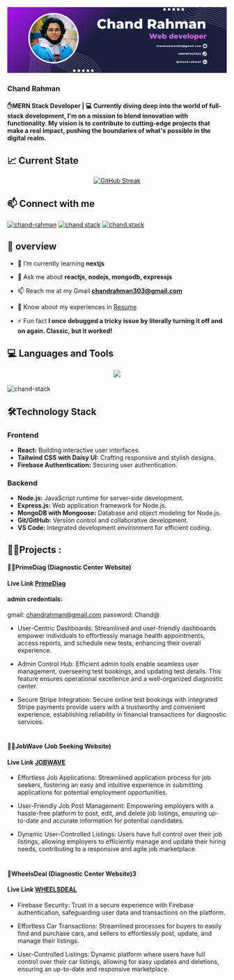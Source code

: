 <a href="https://www.linkedin.com/in/chand-rahman/">
<!-- <img src="https://raw.githubusercontent.com/chand-stack/dragon-news-nextjs/main/src/asstets/bgforgithub.png" /> -->
  <img src="https://raw.githubusercontent.com/chand-stack/chand-stack/main/chand-rahman-banner.png"/>
</a>
<h3 align="left">Chand Rahman</h3>
<h4 align="left">✋MERN Stack Developer | 💻 Currently diving deep into the world of full-stack development, I'm on a mission to blend innovation with functionality. My vision is to contribute to cutting-edge projects that make a real impact, pushing the boundaries of what's possible in the digital realm.</h4>

## :chart_with_upwards_trend: Current State

<p align="center">
<a href="https://git.io/streak-stats"><img src="https://github-readme-streak-stats.herokuapp.com?user=chand-stack&theme=blue-navy&border_radius=4.6" alt="GitHub Streak" /></a>
</p>

## :mailbox: Connect with me
<p align="left">
<a href="https://linkedin.com/in/chand-rahman" target="blank"><img align="center" src="https://raw.githubusercontent.com/rahuldkjain/github-profile-readme-generator/master/src/images/icons/Social/linked-in-alt.svg" alt="chand-rahman" height="60" width="40" /></a>
<a href="https://fb.com/chand.stack" target="blank"><img align="center" src="https://raw.githubusercontent.com/rahuldkjain/github-profile-readme-generator/master/src/images/icons/Social/facebook.svg" alt="chand.stack" height="60" width="40" /></a>
<a href="https://instagram.com/chand.stack" target="blank"><img align="center" src="https://raw.githubusercontent.com/rahuldkjain/github-profile-readme-generator/master/src/images/icons/Social/instagram.svg" alt="chand.stack" height="60" width="40" /></a>
</p>

## :eyes: overview
- 🌱 I’m currently learning **nextjs**

- 💬 Ask me about **reactjs, nodejs, mongodb, expressjs**

- 📫 Reach me at my Gmail **chandrahman303@gmail.com**

- 📄 Know about my experiences in [Resume](https://drive.google.com/file/d/1EW2DRHUmZO9eSzficWImpFBtlVBfvGkU/view?usp=drive_link)

- ⚡ Fun fact **I once debugged a tricky issue by literally turning it off and on again. Classic, but it worked!**


## :computer: Languages and Tools
<p align="center">
  <a href="https://skillicons.dev">
    <img src="https://skillicons.dev/icons?i=react,js,html,css,tailwind,mongodb,express,firebase,nodejs,vscode,vercel,stackoverflow,github,figma&theme=light" />
  </a>
</p>

<p><img align="center" src="https://github-readme-stats.vercel.app/api/top-langs?username=chand-stack&show_icons=true&locale=en&layout=compact" alt="chand-stack" /></p>


## 🛠️Technology Stack

### Frontend
- **React:** Building interactive user interfaces.
- **Tailwind CSS with Daisy UI:** Crafting responsive and stylish designs.
- **Firebase Authentication:** Securing user authentication.

### Backend
- **Node.js:** JavaScript runtime for server-side development.
- **Express.js:** Web application framework for Node.js.
- **MongoDB with Mongoose:** Database and object modeling for Node.js.
- **Git/GitHub:** Version control and collaborative development.
- **VS Code:** Integrated development environment for efficient coding.



## 🧑‍💻Projects :
#### 🧑‍⚕️PrimeDiag (Diagnostic Center Website)
#### Live Link [PrimeDiag](https://diagnostic-center-7d0eb.web.app/)
#### admin credentials: 
gmail: chandrahman@gmail.com
password: Chand@
- User-Centric Dashboards:
Streamlined and user-friendly dashboards empower individuals to effortlessly manage health appointments, access reports, and schedule new tests, enhancing their overall experience. 

- Admin Control Hub:
Efficient admin tools enable seamless user management, overseeing test bookings, and updating test details. This feature ensures operational excellence and a well-organized diagnostic center.

- Secure Stripe Integration:
Secure online test bookings with integrated Stripe payments provide users with a trustworthy and convenient experience, establishing reliability in financial transactions for diagnostic services.

#

#### 🧑‍💼JobWave (Job Seeking Website)
#### Live Link [JOBWAVE](https://uifry-d1f45.web.app)

- Effortless Job Applications:
Streamlined application process for job seekers, fostering an easy and intuitive experience in submitting applications for potential employment opportunities.

- User-Friendly Job Post Management:
Empowering employers with a hassle-free platform to post, edit, and delete job listings, ensuring up-to-date and accurate information for potential candidates.

- Dynamic User-Controlled Listings:
Users have full control over their job listings, allowing employers to efficiently manage and update their hiring needs, contributing to a responsive and agile job marketplace.
#

#### 🚗WheelsDeal (Diagnostic Center Website)3
#### Live Link [WHEELSDEAL](https://wheels-deals-513e1.web.app/)

- Firebase Security:
Trust in a secure experience with Firebase authentication, safeguarding user data and transactions on the platform.

- Effortless Car Transactions:
Streamlined processes for buyers to easily find and purchase cars, and sellers to effortlessly post, update, and manage their listings.

- User-Controlled Listings:
Dynamic platform where users have full control over their car listings, allowing for easy updates and deletions, ensuring an up-to-date and responsive marketplace.
